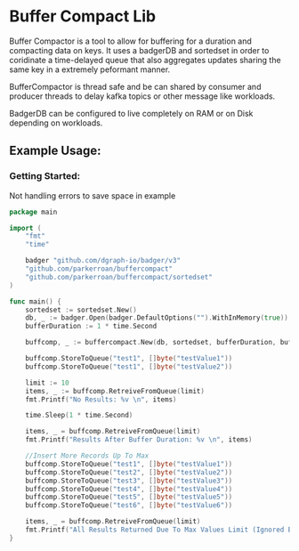 # Buffer Compact Lib

Buffer Compactor is a tool to allow for buffering for a duration and compacting data on keys. It uses a badgerDB and sortedset in order to coridinate a time-delayed queue that also aggregates updates sharing the same key in a extremely peformant manner. 

BufferCompactor is thread safe and be can shared by consumer and producer threads to delay kafka topics or other message like workloads.

BadgerDB can be configured to live completely on RAM or on Disk depending on workloads. 

## Example Usage: 

### Getting Started:
Not handling errors to save space in example
```go
package main

import (
	"fmt"
	"time"

	badger "github.com/dgraph-io/badger/v3"
	"github.com/parkerroan/buffercompact"
	"github.com/parkerroan/buffercompact/sortedset"
)

func main() {
	sortedset := sortedset.New()
	db, _ := badger.Open(badger.DefaultOptions("").WithInMemory(true))
	bufferDuration := 1 * time.Second

	buffcomp, _ := buffercompact.New(db, sortedset, bufferDuration, buffercompact.WithMaxValueCount(5))

	buffcomp.StoreToQueue("test1", []byte("testValue1"))
	buffcomp.StoreToQueue("test1", []byte("testValue2"))

	limit := 10
	items, _ := buffcomp.RetreiveFromQueue(limit)
	fmt.Printf("No Results: %v \n", items)

	time.Sleep(1 * time.Second)

	items, _ = buffcomp.RetreiveFromQueue(limit)
	fmt.Printf("Results After Buffer Duration: %v \n", items)

	//Insert More Records Up To Max
	buffcomp.StoreToQueue("test1", []byte("testValue1"))
	buffcomp.StoreToQueue("test2", []byte("testValue2"))
	buffcomp.StoreToQueue("test3", []byte("testValue3"))
	buffcomp.StoreToQueue("test4", []byte("testValue4"))
	buffcomp.StoreToQueue("test5", []byte("testValue5"))
	buffcomp.StoreToQueue("test6", []byte("testValue6"))

	items, _ = buffcomp.RetreiveFromQueue(limit)
	fmt.Printf("All Results Returned Due To Max Values Limit (Ignored Buffer Duration): %v \n", items)
}

```

